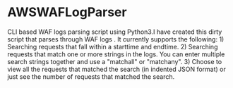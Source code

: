 # AWSWAFLogParser
CLI based WAF logs parsing script using Python3.I have created this dirty script that parses through WAF logs . It currently supports the following: 1) Searching requests that fall within a starttime and endtime. 2) Searching requests that match one or more strings in the logs. You can enter multiple search strings together and use a "matchall" or "matchany". 3) Choose to view all the requests that matched the search (in indented JSON format) or just see the number of requests that matched the search.
